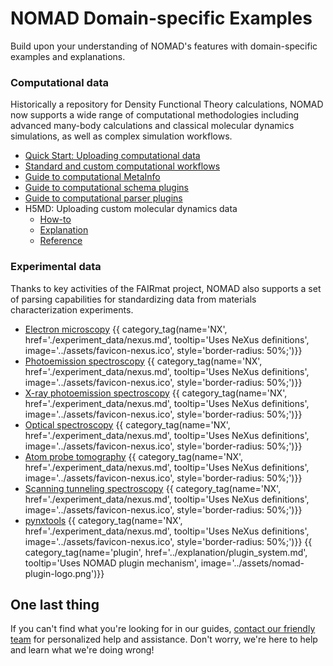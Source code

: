 # NOMAD Domain-specific Examples

Build upon your understanding of NOMAD's features with domain-specific examples and explanations.

<div markdown="block" class="home-grid">
<div markdown="block">

### Computational data

Historically a repository for Density Functional Theory calculations, NOMAD now supports a wide range of computational methodologies including advanced many-body calculations and classical molecular dynamics simulations, as well as complex simulation workflows.

- [Quick Start: Uploading computational data](./computational_data/uploading.md)
- [Standard and custom computational workflows](./computational_data/workflows.md)
- [Guide to computational MetaInfo](./computational_data/metainfo.md)
- [Guide to computational schema plugins](./computational_data/schema_plugins.md)
- [Guide to computational parser plugins](./computational_data/parser_plugins.md)
- H5MD: Uploading custom molecular dynamics data
    - [How-to](./computational_data/h5md_howto.md)
    - [Explanation](./computational_data/h5md_expl.md)
    - [Reference](./computational_data/h5md_ref.md)
<!--
#### subcategory 1
- links...
#### subcategory 2
- links... -->

</div>
<div markdown="block">

### Experimental data

Thanks to key activities of the FAIRmat project, NOMAD also supports a set of parsing capabilities for standardizing data from materials characterization experiments.

- [Electron microscopy](./experiment_data/em.md)
{{ category_tag(name='NX', href='./experiment_data/nexus.md', tooltip='Uses NeXus definitions', image='../assets/favicon-nexus.ico', style='border-radius: 50%;')}}
- [Photoemission spectroscopy](./experiment_data/mpes.md)
{{ category_tag(name='NX', href='./experiment_data/nexus.md', tooltip='Uses NeXus definitions', image='../assets/favicon-nexus.ico', style='border-radius: 50%;')}}
- [X-ray photoemission spectroscopy](./experiment_data/xps.md)
{{ category_tag(name='NX', href='./experiment_data/nexus.md', tooltip='Uses NeXus definitions', image='../assets/favicon-nexus.ico', style='border-radius: 50%;')}}
- [Optical spectroscopy](./experiment_data/opt.md)
{{ category_tag(name='NX', href='./experiment_data/nexus.md', tooltip='Uses NeXus definitions', image='../assets/favicon-nexus.ico', style='border-radius: 50%;')}}
- [Atom probe tomography](./experiment_data/apm.md)
{{ category_tag(name='NX', href='./experiment_data/nexus.md', tooltip='Uses NeXus definitions', image='../assets/favicon-nexus.ico', style='border-radius: 50%;')}}
- [Scanning tunneling spectroscopy](./experiment_data/sts.md)
{{ category_tag(name='NX', href='./experiment_data/nexus.md', tooltip='Uses NeXus definitions', image='../assets/favicon-nexus.ico', style='border-radius: 50%;')}}
- [pynxtools](./experiment_data/pynxtools.md)
{{ category_tag(name='NX', href='./experiment_data/nexus.md', tooltip='Uses NeXus definitions', image='../assets/favicon-nexus.ico', style='border-radius: 50%;')}}
{{ category_tag(name='plugin', href='../explanation/plugin_system.md', tooltip='Uses NOMAD plugin mechanism', image='../assets/nomad-plugin-logo.png')}}

</div>

<div markdown="block">

</div>
</div>

<h2>One last thing</h2>

If you can't find what you're looking for in our guides, [contact our friendly team](mailto:support@nomad-lab.eu) for personalized help and assistance. Don't worry, we're here to help and learn what we're doing wrong!
